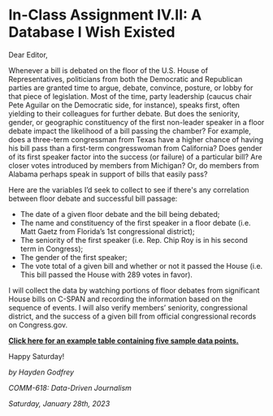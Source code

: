 # In-Class Assignment IV.II: A Database I Wish Existed

Dear Editor, 

Whenever a bill is debated on the floor of the U.S. House of Representatives, politicians from both the Democratic and Republican parties are granted time to argue, debate, convince, posture, or lobby for that piece of legislation. Most of the time, party leadership (caucus chair Pete Aguilar on the Democratic side, for instance), speaks first, often yielding to their colleagues for further debate. But does the seniority, gender, or geographic constituency of the first non-leader speaker in a floor debate impact the likelihood of a bill passing the chamber? For example, does a three-term congressman from Texas have a higher chance of having his bill pass than a first-term congresswoman from California? Does gender of its first speaker factor into the success (or failure) of a particular bill? Are closer votes introduced by members from Michigan? Or, do members from Alabama perhaps speak in support of bills that easily pass? 

Here are the variables I’d seek to collect to see if there's any correlation between floor debate and successful bill passage:
- The date of a given floor debate and the bill being debated;
- The name and constituency of the first speaker in a floor debate (i.e. Matt Gaetz from Florida’s 1st congressional district); 
- The seniority of the first speaker (i.e. Rep. Chip Roy is in his second term in Congress);
- The gender of the first speaker; 
- The vote total of a given bill and whether or not it passed the House (i.e. This bill passed the House with 289 votes in favor).

I will collect the data by watching portions of floor debates from significant House bills on C-SPAN and recording the information based on the sequence of events. I will also verify members’ seniority, congressional district, and the success of a given bill from official congressional records on Congress.gov.  

[**Click here for an example table containing five sample data points.**](https://docs.google.com/spreadsheets/d/1BQ6kwxy36rzj48uFwvxv5qrofDkqywi3qb-iXtUq6l8/edit?usp=sharing)





Happy Saturday!

_by Hayden Godfrey_

_COMM-618: Data-Driven Journalism_

_Saturday, January 28th, 2023_
